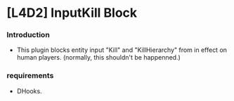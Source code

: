 # [L4D2] InputKill Block

### Introduction

- This plugin blocks entity input "Kill" and "KillHierarchy" from in effect on human players. (normally, this shouldn't be happenned.)

### requirements

- DHooks.